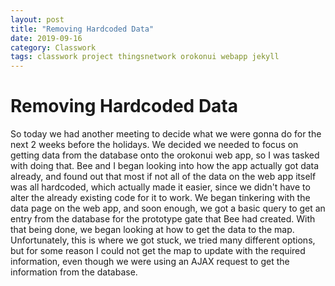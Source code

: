 ```yaml
---
layout: post
title: "Removing Hardcoded Data"
date: 2019-09-16
category: Classwork
tags: classwork project thingsnetwork orokonui webapp jekyll
---
```


# Removing Hardcoded Data

So today we had another meeting to decide what we were gonna do for the next 2 weeks before the holidays. We decided we needed to focus on getting data from the database onto the orokonui web app, so
I was tasked with doing that. Bee and I began looking into how the app actually got data already, and found out that most if not all of the data on the web app itself was all hardcoded, which actually
made it easier, since we didn't have to alter the already existing code for it to work. We began tinkering with the data page on the web app, and soon enough, we got a basic query to get an entry from
the database for the prototype gate that Bee had created. With that being done, we began looking at how to get the data to the map. Unfortunately, this is where we got stuck, we tried many different options,
but for some reason I could not get the map to update with the required information, even though we were using an AJAX request to get the information from the database.
